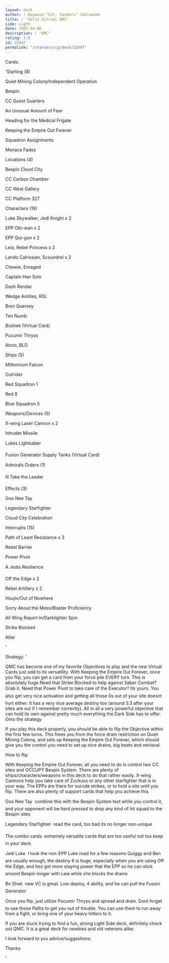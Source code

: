 ```yaml
---
layout: deck
author: ! Haywood "Col. Sanders" Jablowmee
title: ! "Solid Vitrual QMC"
side: Light
date: 2002-04-06
description: ! "QMC"
rating: 3.0
id: 22647
permalink: "/starwarsccg/deck/22647"
---
```

Cards: 

'Starting (8)

Quiet Mining Colony/Independent Operation

Bespin

CC Guest Guarters

An Unusual Amount of Fear

Heading for the Medical Frigate

Keeping the Empire Out Forever

Squadron Assignments

Menace Fades


Locations (4)

Bespin Cloud City

CC Carbon Chamber

CC West Gallery

CC Platform 327


Characters (19)

Luke Skywalker, Jedi Knight x 2

EPP Obi-wan x 2

EPP Qui-gon x 2

Leia, Rebel Princess x 2

Lando Calrissian, Scoundrel x 2

Chewie, Enraged

Captain Han Solo

Dash Rendar

Wedge Antilles, RSL

Bren Quersey

Ten Numb

Boshek (Virtual Card)

Pucumir Thryss

Atroo, BLD


Ships (5)

Millennium Falcon

Outrider

Red Squadron 1

Red 8

Blue Squadron 5


Weapons/Devices (5)

X-wing Laser Cannon x 2

Intruder Missile

Lukes Lightsaber

Fusion Generator Supply Tanks (Virtual Card)


Admirals Orders (1)

Ill Take the Leader


Effects (3)

Goo Nee Tay

Legendary Starfighter

Cloud City Celebration


Interrupts (15)

Path of Least Resistance x 3

Rebel Barrier

Power Pivot

A Jedis Resilience

Off the Edge x 2

Rebel Artillery x 2

Houjix/Out of Nowhere

Sorry About the Mess/Blaster Proficiency

All Wing Report In/Darklighter Spin

Strike Blocked

Alter 


'

Strategy: '

QMC has become one of my favorite Objectives to play and the new Virtual Cards just add to its versatility.  With Keeping the Empire Out Forever, once you flip, you can get a card from your force pile EVERY turn.  This is absolutely huge  Need that Strike Blocked to help against Saber Combat?  Grab it.  Need that Power Pivot to take care of the Executor?  Its yours.  You also get very nice activation and getting all those 0s out of your site doesnt hurt either.  It has a very nice average destiny too (around 3.3 after your sites are out if I remember correctly).  All in all a very powerful objective that can hold its own against pretty much everything the Dark Side has to offer.  Onto the strategy


If you play this deck properly, you should be able to flip the Objective within the first few turns.  This frees you from the force drain restriction on Quiet Mining Colony, and sets up Keeping the Empire Out Forever, which should give you the control you need to set up nice drains, big beats and retrieval.


How to flip


With Keeping the Empire Out Forever, all you need to do is control two CC sites and OCCUPY Bespin System.  There are plenty of ships/characters/weapons in this deck to do that rather easily.  X-wing Cannons help you take care of Zuckuss or any other starfighter that is in your way.  The EPPs are there for suicide strikes, or to hold a site until you flip.  There are also plenty of support cards that help you achieve this


Goo Nee Tay  combine this with the Bespin System text while you control it, and your opponent will be hard pressed to drop any kind of hit squad to the Bespin sites


Legendary Starfighter  read the card, too bad its no longer non-unique


The combo cards  extremely versatile cards that are too useful not too keep in your deck


Jedi Luke  I took the non-EPP Luke road for a few reasons  Quiggy and Ben are usually enough, the destiny 6 is huge, especially when you are using Off the Edge, and  hes got more staying power that the EPP so he can stick around Bespin longer with Leia while she blocks the drains


Bo Shek  new VC is great.  Low deploy, 4 ability, and he can pull the Fusion Generator


Once you flip, just utilize Pucumir Thryss and spread and drain.  Dont forget to use those Paths to get you out of trouble.  You can use them to run away from a fight, or bring one of your heavy hitters to it.


If you are stuck trying to find a fun, strong Light Side deck, definitely check out QMC.  It is a great deck for newbies and old veterans alike.


I look forward to you advice/suggestions.


Thanks

'
